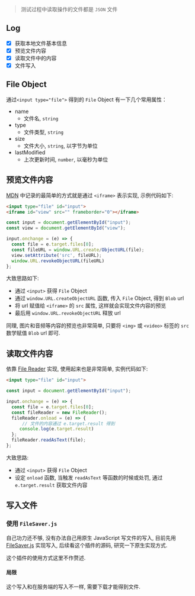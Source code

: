 > 测试过程中读取操作的文件都是 `JSON` 文件

## Log

- [x] 获取本地文件基本信息
- [x] 预览文件内容
- [x] 读取文件中的内容
- [x] 文件写入

## File Object

通过`<input type="file">` 得到的 `File` Object 有一下几个常用属性：

- name 
  - 文件名, `string`
- type
  - 文件类型,  `string`
- size
  - 文件大小, `string`, 以字节为单位
- lastModified
  - 上次更新时间, `number`, 以毫秒为单位



## 预览文件内容

[MDN](https://developer.mozilla.org/zh-CN/docs/Web/API/File/Using_files_from_web_applications) 中记录的最简单的方式就是通过 `<iframe>` 表示实现, 示例代码如下: 

```html
<input type="file" id="input">
<iframe id="view" src="" frameborder="0"></iframe>
```

```javascript
const input = document.getElementById("input");
const view = document.getElementById("view");

input.onchange = (e) => {
  const file = e.target.files[0];
  const fileURL = window.URL.create/ObjectURL(file);
  view.setAttribute('src', fileURL);
  window.URL.revokeObjectURL(fileURL)
};

```

大致思路如下:

- 通过 `<input>` 获得 `File` Object
- 通过 `window.URL.createObjectURL` 函数, 传入 `File` Object, 得到 `Blob` url
- 将 url 赋值给 `<iframe>` 的 `src` 属性, 这样就会实现文件内容的预览
- 最后用 `window.URL.revokeObjectURL` 释放 url

同理, 图片和音频等内容的预览也非常简单, 只要将 `<img>` 或 `<video>` 标签的 `src` 数学赋值 `Blob` url 即可.



## 读取文件内容

依靠 [File Reader](https://developer.mozilla.org/zh-CN/docs/Web/API/FileReader) 实现, 使用起来也是非常简单, 实例代码如下:

```html
<input type="file" id="input">
```

```javascript
const input = document.getElementById("input");

input.onchange = (e) => {
  const file = e.target.files[0];
  const fileReader = new FileReader();
  fileReader.onload = (e) => {
      // 文件的内容通过 e.target.result 得到
     console.log(e.target.result)
  };
  fileReader.readAsText(file);
};
```

大致思路:

- 通过 `<input>` 获得 `File` Object
- 设定 `onload` 函数, 当触发 `readAsText` 等函数的时候或处罚, 通过 `e.target.result` 获取文件内容



## 写入文件

### 使用 `FileSaver.js`

自己功力还不够, 没有办法自己用原生 JavaScript 写文件的写入, 目前先用 [FileSaver.js](https://github.com/eligrey/FileSaver.js) 实现写入, 后续看这个插件的源码, 研究一下原生实现方式.

这个插件的使用方式这里不作赘述.

#### 局限

这个写入和在服务端的写入不一样, 需要下载才能得到文件.
